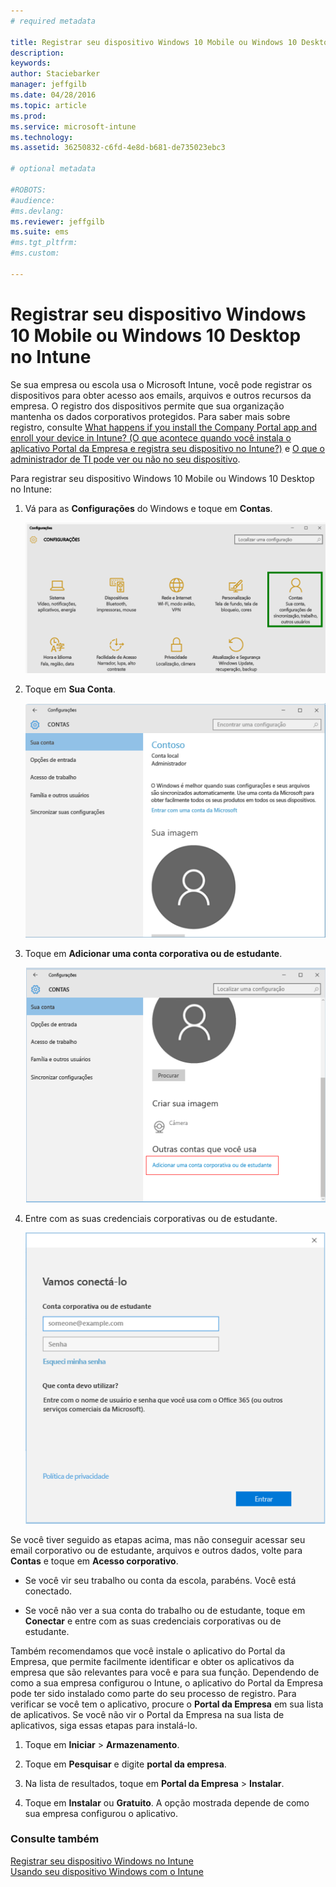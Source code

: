 ```yaml
---
# required metadata

title: Registrar seu dispositivo Windows 10 Mobile ou Windows 10 Desktop no Intune| Microsoft Intune
description:
keywords:
author: Staciebarker
manager: jeffgilb
ms.date: 04/28/2016
ms.topic: article
ms.prod:
ms.service: microsoft-intune
ms.technology:
ms.assetid: 36250832-c6fd-4e8d-b681-de735023ebc3

# optional metadata

#ROBOTS:
#audience:
#ms.devlang:
ms.reviewer: jeffgilb
ms.suite: ems
#ms.tgt_pltfrm:
#ms.custom:

---
```



# Registrar seu dispositivo Windows 10 Mobile ou Windows 10 Desktop no Intune

Se sua empresa ou escola usa o Microsoft Intune, você pode registrar os dispositivos para obter acesso aos emails, arquivos e outros recursos da empresa. O registro dos dispositivos permite que sua organização mantenha os dados corporativos protegidos. Para saber mais sobre registro, consulte [What happens if you install the Company Portal app and enroll your device in Intune? (O que acontece quando você instala o aplicativo Portal da Empresa e registra seu dispositivo no Intune?)](what-happens-if-you-install-the-company-portal-app-and-enroll-your-device-in-intune-windows.md) e [O que o administrador de TI pode ver ou não no seu dispositivo](what-can-your-it-administrator-see-when-you-enroll-your-device-in-intune-windows.md).

Para registrar seu dispositivo Windows 10 Mobile ou Windows 10 Desktop no Intune:

1.  Vá para as **Configurações** do Windows e toque em **Contas**.

    ![settings-accounts](./media/W10-enroll-1-settings-accounts.png)

2.  Toque em **Sua Conta**.

    ![your-account](./media/W10-enroll-2-accounts-your-account.png)

3.  Toque em **Adicionar uma conta corporativa ou de estudante**.

    ![add-work-school-account](./media/W10-enroll-3-add-work-school-acct.png)

4.  Entre com as suas credenciais corporativas ou de estudante.

    ![entrar](./media/W10-enroll-4-sign-in.png)

Se você tiver seguido as etapas acima, mas não conseguir acessar seu email corporativo ou de estudante, arquivos e outros dados, volte para **Contas** e toque em **Acesso corporativo**.

-   Se você vir seu trabalho ou conta da escola, parabéns. Você está conectado.

-   Se você não ver a sua conta do trabalho ou de estudante, toque em **Conectar** e entre com as suas credenciais corporativas ou de estudante.

Também recomendamos que você instale o aplicativo do Portal da Empresa, que permite facilmente identificar e obter os aplicativos da empresa que são relevantes para você e para sua função. Dependendo de como a sua empresa configurou o Intune, o aplicativo do Portal da Empresa pode ter sido instalado como parte do seu processo de registro. Para verificar se você tem o aplicativo, procure o **Portal da Empresa** em sua lista de aplicativos. Se você não vir o Portal da Empresa na sua lista de aplicativos, siga essas etapas para instalá-lo.

1.  Toque em **Iniciar** &gt; **Armazenamento**.

2.  Toque em **Pesquisar** e digite **portal da empresa**.

3.  Na lista de resultados, toque em **Portal da Empresa** &gt; **Instalar**.

4.  Toque em **Instalar** ou **Gratuito**. A opção mostrada depende de como sua empresa configurou o aplicativo.



### Consulte também
[Registrar seu dispositivo Windows no Intune](enroll-your-device-in-intune-windows.md)</br>
[Usando seu dispositivo Windows com o Intune](using-your-windows-device-with-intune.md)



<!--HONumber=May16_HO1-->


